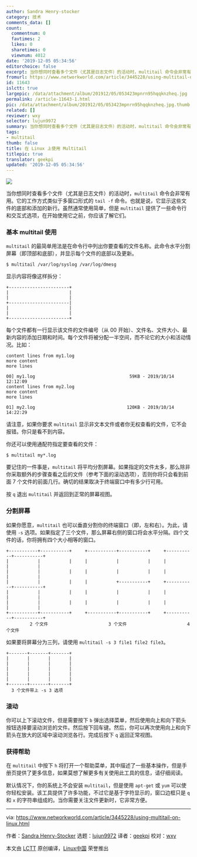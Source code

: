 ```yaml
---
author: Sandra Henry-stocker
category: 技术
comments_data: []
count:
  commentnum: 0
  favtimes: 2
  likes: 0
  sharetimes: 0
  viewnum: 4012
date: '2019-12-05 05:34:56'
editorchoice: false
excerpt: 当你想同时查看多个文件（尤其是日志文件）的活动时，multitail 命令会非常有用。它的工作方式类似于多窗口形式的 tail -f 命令。
fromurl: https://www.networkworld.com/article/3445228/using-multitail-on-linux.html
id: 11643
islctt: true
largepic: /data/attachment/album/201912/05/053423mpnrn95hqqknzheq.jpg
permalink: /article-11643-1.html
pic: /data/attachment/album/201912/05/053423mpnrn95hqqknzheq.jpg.thumb.jpg
related: []
reviewer: wxy
selector: lujun9972
summary: 当你想同时查看多个文件（尤其是日志文件）的活动时，multitail 命令会非常有用。它的工作方式类似于多窗口形式的 tail -f 命令。
tags:
- multitail
thumb: false
title: 在 Linux 上使用 Multitail
titlepic: true
translator: geekpi
updated: '2019-12-05 05:34:56'
---
```


![](/data/attachment/album/201912/05/053423mpnrn95hqqknzheq.jpg)


当你想同时查看多个文件（尤其是日志文件）的活动时，`multitail` 命令会非常有用。它的工作方式类似于多窗口形式的 `tail -f` 命令。也就是说，它显示这些文件的底部和添加的新行。虽然通常使用简单，但是 `multitail` 提供了一些命令行和交互式选项，在开始使用它之前，你应该了解它们。


### 基本 multitail 使用


`multitail` 的最简单用法是在命令行中列出你要查看的文件名称。此命令水平分割屏幕（即顶部和底部），并显示每个文件的底部以及更新。



```
$ multitail /var/log/syslog /var/log/dmesg
```

显示内容将像这样拆分：



```
+-----------------------+
|                       |
|                       |
+-----------------------|
|                       |
|                       |
+-----------------------+
```

每个文件都有一行显示该文件的文件编号（从 00 开始）、文件名、文件大小、最新内容的添加日期和时间。每个文件将被分配一半空间，而不论它的大小和活动情况。比如：



```
content lines from my1.log
more content
more lines

00] my1.log                                    59KB - 2019/10/14 12:12:09
content lines from my2.log
more content
more lines

01] my2.log                                   120KB - 2019/10/14 14:22:29
```

请注意，如果你要求 `multitail` 显示非文本文件或者你无权查看的文件，它不会报错。你只是看不到内容。


你还可以使用通配符指定要查看的文件：



```
$ multitail my*.log
```

要记住的一件事是，`multitail` 将平均分割屏幕。如果指定的文件太多，那么除非你采取额外的步骤查看之后的文件（参考下面的滚动选项），否则你将只会看到前面 7 个文件的前面几行。确切的结果取决于终端窗口中有多少行可用。


按 `q` 退出 `multitail` 并返回到正常的屏幕视图。


### 分割屏幕


如果你愿意，`multitail` 也可以垂直分割你的终端窗口（即，左和右）。为此，请使用 `-s` 选项。如果指定了三个文件，那么屏幕右侧的窗口将会水平分隔。四个文件的话，你将拥有四个大小相等的窗口。



```
+-----------+-----------+     +-----------+-----------+     +-----------+-----------+
|           |           |     |           |           |     |           |           |
|           |           |     |           |           |     |           |           |
|           |           |     |           +-----------+     +-----------+-----------+
|           |           |     |           |           |     |           |           |
|           |           |     |           |           |     |           |           |
+-----------+-----------+     +-----------+-----------+     +-----------+-----------+
         2 个文件                       3 个文件                       4 个文件
```

如果要将屏幕分为三列，请使用 `multitail -s 3 file1 file2 file3`。



```
+-------+-------+-------+
|       |       |       |
|       |       |       |
|       |       |       |
|       |       |       |
|       |       |       |
+-------+-------+-------+
  3 个文件带上 -s 3 选项
```

### 滚动


你可以上下滚动文件，但是需要按下 `b` 弹出选择菜单，然后使用向上和向下箭头按钮选择要滚动浏览的文件。然后按下回车键。然后，你可以再次使用向上和向下箭头在放大的区域中滚动浏览各行。完成后按下 `q` 返回正常视图。


### 获得帮助


在 `multitail` 中按下 `h` 将打开一个帮助菜单，其中描述了一些基本操作，但是手册页提供了更多信息，如果莫想了解更多有关使用此工具的信息，请仔细阅读。


默认情况下，你的系统上不会安装 `multitail`，但是使用 `apt-get` 或 `yum` 可以使你轻松安装。该工具提供了许多功能，不过它是基于字符显示的，窗口边框只是 `q` 和 `x` 的字符串组成的。当你需要关注文件更新时，它非常方便。




---


via: <https://www.networkworld.com/article/3445228/using-multitail-on-linux.html>


作者：[Sandra Henry-Stocker](https://www.networkworld.com/author/Sandra-Henry_Stocker/) 选题：[lujun9972](https://github.com/lujun9972) 译者：[geekpi](https://github.com/geekpi) 校对：[wxy](https://github.com/wxy)


本文由 [LCTT](https://github.com/LCTT/TranslateProject) 原创编译，[Linux中国](https://linux.cn/) 荣誉推出